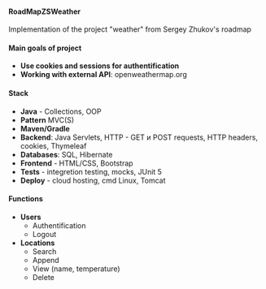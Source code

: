 #### RoadMapZSWeather
Implementation of the project "weather" from Sergey Zhukov's roadmap

#### Main goals of project
- **Use cookies and sessions for authentification**
- **Working with external API**: openweathermap.org

#### Stack
- **Java** - Collections, OOP
- **Pattern** MVC(S)
- **Maven/Gradle**
- **Backend**: Java Servlets, HTTP - GET и POST requests, HTTP headers, cookies, Thymeleaf
- **Databases**: SQL, Hibernate
- **Frontend** - HTML/CSS, Bootstrap
- **Tests** - integretion testing, mocks, JUnit 5
- **Deploy** - cloud hosting, cmd Linux, Tomcat

#### Functions
- **Users**
  - Authentification
  - Logout
- **Locations**
  - Search
  - Append
  - View (name, temperature)
  - Delete
 
